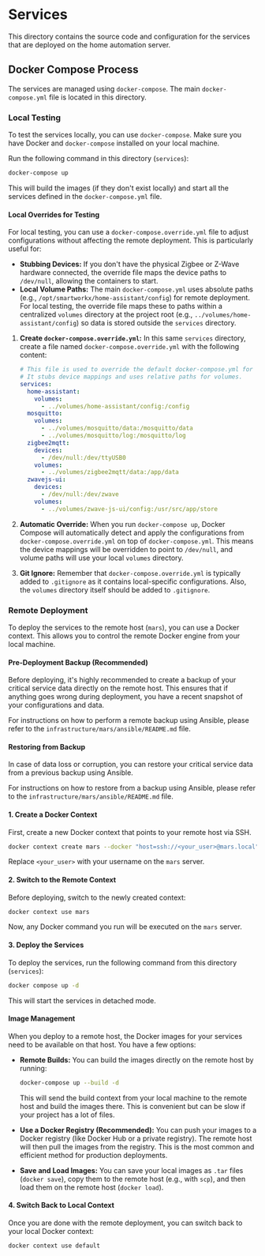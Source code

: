 # Services

This directory contains the source code and configuration for the services that are deployed on the home automation
server.

## Docker Compose Process

The services are managed using `docker-compose`. The main `docker-compose.yml` file is located in this directory.

### Local Testing

To test the services locally, you can use `docker-compose`. Make sure you have Docker and `docker-compose` installed on
your local machine.

Run the following command in this directory (`services`):

```bash
docker-compose up
```

This will build the images (if they don't exist locally) and start all the services defined in the `docker-compose.yml`
file.

#### Local Overrides for Testing

For local testing, you can use a `docker-compose.override.yml` file to adjust configurations without affecting the remote deployment. This is particularly useful for:

*   **Stubbing Devices:** If you don't have the physical Zigbee or Z-Wave hardware connected, the override file maps the device paths to `/dev/null`, allowing the containers to start.
*   **Local Volume Paths:** The main `docker-compose.yml` uses absolute paths (e.g., `/opt/smartworkx/home-assistant/config`) for remote deployment. For local testing, the override file maps these to paths within a centralized `volumes` directory at the project root (e.g., `../volumes/home-assistant/config`) so data is stored outside the `services` directory.

1.  **Create `docker-compose.override.yml`:** In this same `services` directory, create a file named `docker-compose.override.yml` with the following content:

    ```yaml
    # This file is used to override the default docker-compose.yml for local testing.
    # It stubs device mappings and uses relative paths for volumes.
    services:
      home-assistant:
        volumes:
          - ../volumes/home-assistant/config:/config
      mosquitto:
        volumes:
          - ../volumes/mosquitto/data:/mosquitto/data
          - ../volumes/mosquitto/log:/mosquitto/log
      zigbee2mqtt:
        devices:
          - /dev/null:/dev/ttyUSB0
        volumes:
          - ../volumes/zigbee2mqtt/data:/app/data
      zwavejs-ui:
        devices:
          - /dev/null:/dev/zwave
        volumes:
          - ../volumes/zwave-js-ui/config:/usr/src/app/store
    ```

2.  **Automatic Override:** When you run `docker-compose up`, Docker Compose will automatically detect and apply the configurations from `docker-compose.override.yml` on top of `docker-compose.yml`. This means the device mappings will be overridden to point to `/dev/null`, and volume paths will use your local `volumes` directory.

3.  **Git Ignore:** Remember that `docker-compose.override.yml` is typically added to `.gitignore` as it contains local-specific configurations. Also, the `volumes` directory itself should be added to `.gitignore`.

### Remote Deployment

To deploy the services to the remote host (`mars`), you can use a Docker context. This allows you to control the remote
Docker engine from your local machine.

#### Pre-Deployment Backup (Recommended)

Before deploying, it's highly recommended to create a backup of your critical service data directly on the remote host. This ensures that if anything goes wrong during deployment, you have a recent snapshot of your configurations and data.

For instructions on how to perform a remote backup using Ansible, please refer to the `infrastructure/mars/ansible/README.md` file.

#### Restoring from Backup

In case of data loss or corruption, you can restore your critical service data from a previous backup using Ansible.

For instructions on how to restore from a backup using Ansible, please refer to the `infrastructure/mars/ansible/README.md` file.

#### 1. Create a Docker Context

First, create a new Docker context that points to your remote host via SSH.

```bash
docker context create mars --docker "host=ssh://<your_user>@mars.local"
```

Replace `<your_user>` with your username on the `mars` server.

#### 2. Switch to the Remote Context

Before deploying, switch to the newly created context:

```bash
docker context use mars
```

Now, any Docker command you run will be executed on the `mars` server.

#### 3. Deploy the Services

To deploy the services, run the following command from this directory (`services`):

```bash
docker compose up -d
```

This will start the services in detached mode.

#### Image Management

When you deploy to a remote host, the Docker images for your services need to be available on that host. You have a few
options:

* **Remote Builds:** You can build the images directly on the remote host by running:
  ```bash
  docker-compose up --build -d
  ```
  This will send the build context from your local machine to the remote host and build the images there. This is
  convenient but can be slow if your project has a lot of files.

* **Use a Docker Registry (Recommended):** You can push your images to a Docker registry (like Docker Hub or a private
  registry). The remote host will then pull the images from the registry. This is the most common and efficient method
  for production deployments.

* **Save and Load Images:** You can save your local images as `.tar` files (`docker save`), copy them to the remote
  host (e.g., with `scp`), and then load them on the remote host (`docker load`).

#### 4. Switch Back to Local Context

Once you are done with the remote deployment, you can switch back to your local Docker context:

```bash
docker context use default
```
